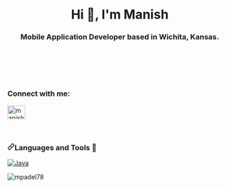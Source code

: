 <h1 align="center">Hi 👋, I'm Manish</h1>
<h3 align="center">Mobile Application Developer based in Wichita, Kansas.</h3>
<br/>
<br/>

<br/>
<br/>
<h3 align="left">Connect with me:</h3>
<p align="left">
<a href="https://linkedin.com/in/manishpaudel" target="blank"><img align="center" src="https://raw.githubusercontent.com/rahuldkjain/github-profile-readme-generator/master/src/images/icons/Social/linked-in-alt.svg" alt="manishpaudel" height="30" width="40" /></a>
</p>
<br/>

<h3 dir="auto"><a id="user-content-languages-and-tools-" class="anchor" aria-hidden="true" href="#languages-and-tools-"><svg class="octicon octicon-link" viewBox="0 0 16 16" version="1.1" width="16" height="16" aria-hidden="true"><path fill-rule="evenodd" d="M7.775 3.275a.75.75 0 001.06 1.06l1.25-1.25a2 2 0 112.83 2.83l-2.5 2.5a2 2 0 01-2.83 0 .75.75 0 00-1.06 1.06 3.5 3.5 0 004.95 0l2.5-2.5a3.5 3.5 0 00-4.95-4.95l-1.25 1.25zm-4.69 9.64a2 2 0 010-2.83l2.5-2.5a2 2 0 012.83 0 .75.75 0 001.06-1.06 3.5 3.5 0 00-4.95 0l-2.5 2.5a3.5 3.5 0 004.95 4.95l1.25-1.25a.75.75 0 00-1.06-1.06l-1.25 1.25a2 2 0 01-2.83 0z"></path></svg></a>Languages and Tools <g-emoji class="g-emoji" alias="toolbox" fallback-src="https://github.githubassets.com/images/icons/emoji/unicode/1f9f0.png">🧰</g-emoji></h3>



<p dir="auto"><a target="_blank" rel="noopener noreferrer" href="https://camo.githubusercontent.com/c9c211c6bc9085ec892b41f64ebd1f560821307ed6125e919f14f9e76ba5d74e/687474703a2f2f696d672e736869656c64732e696f2f62616467652f2d4a6176612d3542343633383f7374796c653d666c61742d737175617265266c6f676f3d6a617661266c6f676f436f6c6f723d666666666666"><img src="https://camo.githubusercontent.com/c9c211c6bc9085ec892b41f64ebd1f560821307ed6125e919f14f9e76ba5d74e/687474703a2f2f696d672e736869656c64732e696f2f62616467652f2d4a6176612d3542343633383f7374796c653d666c61742d737175617265266c6f676f3d6a617661266c6f676f436f6c6f723d666666666666" alt="Java" data-canonical-src="http://img.shields.io/badge/-Java-5B4638?style=flat-square&amp;logo=java&amp;logoColor=ffffff" style="max-width: 100%;"></a>



<br/>
<p><img align="center" src="https://github-readme-stats.vercel.app/api/top-langs?username=mpadel78&show_icons=true&locale=en&layout=compact" alt="mpadel78" /></p>

